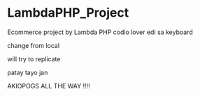 # LambdaPHP_Project
Ecommerce project by Lambda PHP
codio lover
edi sa keyboard

change from local

will try to replicate 

patay tayo jan

AKIOPOGS ALL THE WAY !!!!
